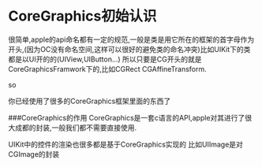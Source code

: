 # CoreGraphics初始认识

很简单,apple的api命名都有一定的规范,一般是类是用它所在的框架的首字母作为开头,(因为OC没有命名空间,这样可以很好的避免类的命名冲突)比如UIKit下的类都是以UI开的的(UIView,UIButton...) 所以只要是CG开头的就是CoreGraphicsFramwork下的,比如CGRect CGAffineTransform.

so

你已经使用了很多的CoreGraphics框架里面的东西了

###CoreGraphics的作用
CoreGraphics是一套c语言的API,apple对其进行了很大成都的封装,一般我们都不需要直接使用.

UIKit中的控件的渲染也很多都是基于CoreGraphics实现的 比如UIImage是对CGImage的封装 


